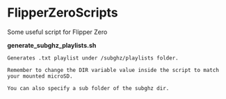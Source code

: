 # FlipperZeroScripts

Some useful script for Flipper Zero


**generate_subghz_playlists.sh**

    Generates .txt playlist under /subghz/playlists folder.
    
    Remember to change the DIR variable value inside the script to match your mounted microSD.

    You can also specify a sub folder of the subghz dir.
